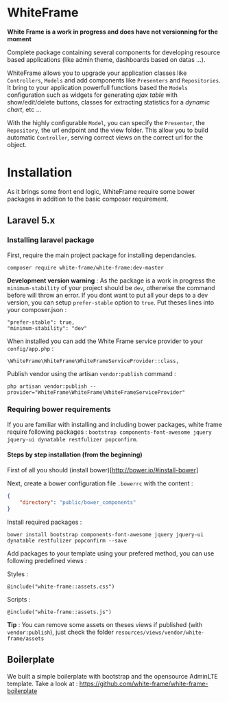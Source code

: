 # WhiteFrame

**White Frame is a work in progress and does have not versionning for the moment**

Complete package containing several components for developing resource based applications (like admin theme, dashboards based on datas ...).

WhiteFrame allows you to upgrade your application classes like `Controllers`, `Models` and add components like `Presenters` and `Repositories`. It bring to your application powerfull functions based the `Models` configuration such as widgets for generating _ajax table_ with show/edit/delete buttons, classes for extracting statistics for a _dynamic chart_, etc ...

With the highly configurable `Model`, you can specify the `Presenter`, the `Repository`, the url endpoint and the view folder. This allow you to build automatic `Controller`, serving correct views on the correct url for the object.

# Installation

As it brings some front end logic, WhiteFrame require some bower packages in addition to the basic composer requirement.

## Laravel 5.x

### Installing laravel package

First, require the main project package for installing dependancies.

    composer require white-frame/white-frame:dev-master

**Development version warning** : As the package is a work in progress the `minimum-stability` of your project should be `dev`, otherwise the command before will throw an error. If you dont want to put all your deps to a dev version, you can setup `prefer-stable` option to `true`. Put theses lines into your composer.json :

    "prefer-stable": true,
    "minimum-stability": "dev"

When installed you can add the White Frame service provider to your `config/app.php` :

    \WhiteFrame\WhiteFrame\WhiteFrameServiceProvider::class,

Publish vendor using the artisan `vendor:publish` command :

    php artisan vendor:publish --provider="WhiteFrame\WhiteFrame\WhiteFrameServiceProvider"

### Requiring bower requirements

If you are familiar with installing and including bower packages, white frame require following packages : `bootstrap components-font-awesome jquery jquery-ui dynatable restfulizer popconfirm`.

#### Steps by step installation (from the beginning)

First of all you should (install bower)[http://bower.io/#install-bower]

Next, create a bower configuration file `.bowerrc` with the content :

```json
{
	"directory": "public/bower_components"
}
```

Install required packages :

    bower install bootstrap components-font-awesome jquery jquery-ui dynatable restfulizer popconfirm --save

Add packages to your template using your prefered method, you can use following predefined views :

Styles :
```blade
@include("white-frame::assets.css")
```

Scripts :
```blade
@include("white-frame::assets.js")
```

**Tip** : You can remove some assets on theses views if published (with `vendor:publish`), just check the folder `resources/views/vendor/white-frame/assets`

## Boilerplate

We built a simple boilerplate with bootstrap and the opensource AdminLTE template. Take a look at : https://github.com/white-frame/white-frame-boilerplate 
